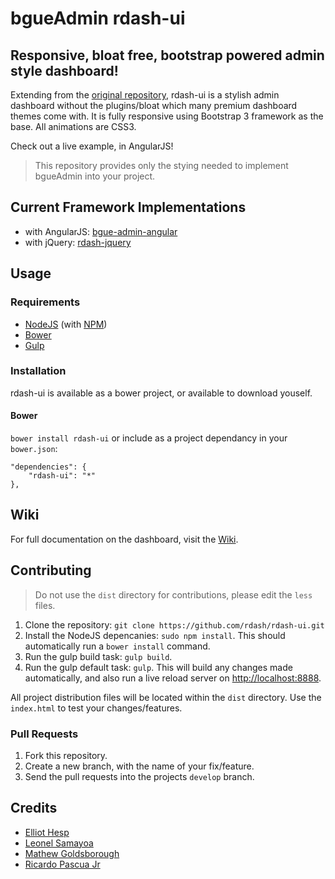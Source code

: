 # bgueAdmin rdash-ui
## Responsive, bloat free, bootstrap powered admin style dashboard!

Extending from the [original repository](https://github.com/Ehesp/Responsive-Dashboard), rdash-ui is a stylish admin dashboard without the plugins/bloat which many premium dashboard themes come with. It is fully responsive using Bootstrap 3 framework as the base. All animations are CSS3.

Check out a live example, in AngularJS!

> This repository provides only the stying needed to implement bgueAdmin into your project.

## Current Framework Implementations

* with AngularJS: [bgue-admin-angular](https://github.com/rdash/bgue-admin-angular)
* with jQuery: [rdash-jquery](https://github.com/rdash/rdash-jquery)

## Usage
### Requirements
* [NodeJS](http://nodejs.org/) (with [NPM](https://www.npmjs.org/))
* [Bower](http://bower.io)
* [Gulp](http://bower.io)

### Installation
rdash-ui is available as a bower project, or available to download youself.

#### Bower
`bower install rdash-ui`
or include as a project dependancy in your `bower.json`:
```
"dependencies": {
    "rdash-ui": "*"
},
```

## Wiki
For full documentation on the dashboard, visit the [Wiki]().

## Contributing
> Do not use the `dist` directory for contributions, please edit the `less` files.

1. Clone the repository: `git clone https://github.com/rdash/rdash-ui.git`
2. Install the NodeJS depencanies: `sudo npm install`. This should automatically run a `bower install` command.
3. Run the gulp build task: `gulp build`.
4. Run the gulp default task: `gulp`. This will build any changes made automatically, and also run a live reload server on [http://localhost:8888](http://localhost:8080).

All project distribution files will be located within the `dist` directory. Use the `index.html` to test your changes/features.

### Pull Requests
1. Fork this repository.
2. Create a new branch, with the name of your fix/feature.
3. Send the pull requests into the projects `develop` branch.

## Credits
* [Elliot Hesp](https://github.com/Ehesp)
* [Leonel Samayoa](https://github.com/lsamayoa)
* [Mathew Goldsborough](https://github.com/mgoldsborough)
* [Ricardo Pascua Jr](https://github.com/rdpascua)